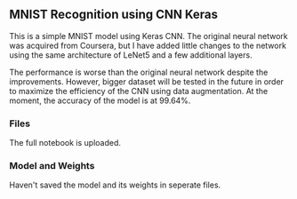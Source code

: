 ## MNIST Recognition using CNN Keras
This is a simple MNIST model using Keras CNN. The original neural network was acquired from Coursera, but I have added little changes to the network using the same architecture of LeNet5 and a few additional layers. 

The performance is worse than the original neural network despite the improvements. However, bigger dataset will be tested in the future in order to maximize the efficiency of the CNN using data augmentation. At the moment, the accuracy of the model is at 99.64%. 

### Files
The full notebook is uploaded. 

### Model and Weights
Haven't saved the model and its weights in seperate files. 
